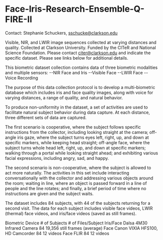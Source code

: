 # Face-Iris-Research-Ensemble-Q-FIRE-II

Contact:  Stephanie Schuckers, sschucke@clarkson.edu 

Visible, NIR, and LWIR image sequences collected at varying distances and quality. Collected at Clarkson University. Funded by the CITeR and National Science Foundation. Please contact citer@clarkson.edu and indicate the specific dataset. Please see links below for additional details.

This biometric dataset collection contains data of three biometric modalities and multiple sensors:
--NIR Face and Iris
--Visible Face
--LWIR Face
--Voice Recording

The purpose of this data collection protocol is to develop a multi-biometric database which includes iris and face quality images, along with voice for varying distances, a range of quality, and natural behavior.

To produce non-uniformity in the dataset, a set of activities are used to facilitate natural subject behavior during data capture. At each distance, three different sets of data are captured.

The first scenario is cooperative, where the subject follows specific instructions from the collector, including looking straight at the camera; off-angle iris gaze, where the subject turns eyes left, right, up, and down at specific markers, while keeping head straight; off-angle face, where the subject turns whole head left, right, up, and down at specific markers; walking through a portal while looking straight ahead; and exhibiting various facial expressions, including angry, sad, and happy.

The second scenario is non-cooperative, where the subject is allowed to act more naturally. The activities in this set include interacting conversationally with the collector and addressing various objects around the room; waiting in line, where an object is passed forward in a line of people and the line rotates; and finally, a brief period of time where no instructions are given and the subject waits.

The dataset includes 84 subjects, with 44 of the subjects returning for a second visit. The data for each subject includes visible face videos, LWIR (thermal) face videos, and iris/face videos (saved as still frames).

Biometric	Device					# of Subjects	# of Files/Subject
Iris/Face	Dalsa 4M30 Infrared Camera		84		19,356 still frames (average)
Face		Canon VIXIA HFS100, HD Camcorder	84		12 videos
Face		FLIR					84		12 videos 
